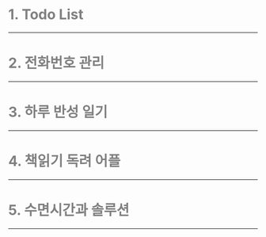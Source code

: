 <h1 style="color:gray">1. Todo List</h1>
<hr>
<h1 style="color:gray">2. 전화번호 관리</h1>
<hr>
<h1 style="color:gray">3. 하루 반성 일기</h1>
<hr>
<h1 style="color:gray">4. 책읽기 독려 어플</h1>
<hr>
<h1 style="color:gray">5. 수면시간과 솔루션</h1>
<hr>